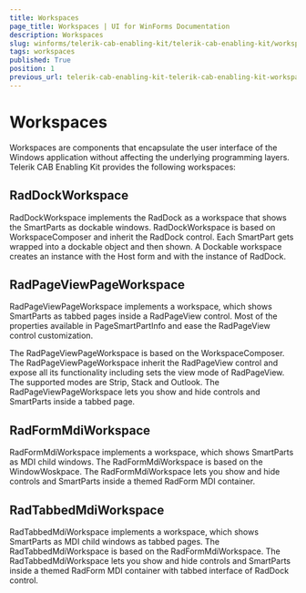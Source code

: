 ```yaml
---
title: Workspaces
page_title: Workspaces | UI for WinForms Documentation
description: Workspaces
slug: winforms/telerik-cab-enabling-kit/telerik-cab-enabling-kit/workspaces
tags: workspaces
published: True
position: 1
previous_url: telerik-cab-enabling-kit-telerik-cab-enabling-kit-workspaces
---
```


# Workspaces

Workspaces are components that encapsulate the user interface of the Windows
application without affecting the underlying programming layers. Telerik CAB
Enabling Kit provides the following workspaces:

## RadDockWorkspace

RadDockWorkspace implements the RadDock as a workspace that shows the SmartParts as dockable windows. RadDockWorkspace is based on WorkspaceComposer and inherit the RadDock control. Each SmartPart gets wrapped into a dockable object and then shown. A Dockable workspace creates an instance with the Host form and with the instance of RadDock.
        

## RadPageViewPageWorkspace

RadPageViewPageWorkspace implements a workspace, which shows SmartParts as tabbed pages inside a RadPageView control. Most of the properties available in PageSmartPartInfo and ease the RadPageView control customization.
        

The RadPageViewPageWorkspace is based on the WorkspaceComposer. The RadPageViewPageWorkspace inherit the RadPageView control and expose all its functionality including sets the view mode of RadPageView. The supported modes are Strip, Stack and Outlook. The RadPageViewPageWorkspace lets you show and hide controls and SmartParts inside a tabbed page.
        

## RadFormMdiWorkspace

RadFormMdiWorkspace implements a workspace, which shows SmartParts as MDI child windows. The RadFormMdiWorkspace is based on the WindowWoskpace. The RadFormMdiWorkspace lets you show and hide controls and SmartParts inside a themed RadForm MDI container.
        

## RadTabbedMdiWorkspace

RadTabbedMdiWorkspace implements a workspace, which shows SmartParts as MDI child windows  as tabbed pages. The RadTabbedMdiWorkspace is based on the RadFormMdiWorkspace. The RadTabbedMdiWorkspace lets you show and hide controls and SmartParts inside a themed RadForm MDI container with tabbed interface of RadDock control.
        
